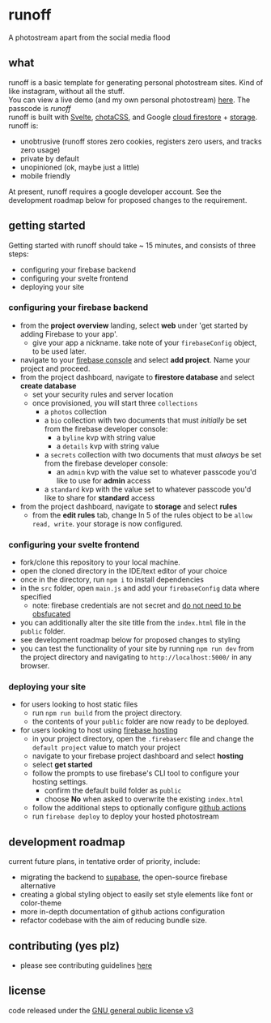 # runoff
A photostream apart from the social media flood

## what
runoff is a basic template for generating personal photostream sites. Kind of like instagram, without all the stuff.  
You can view a live demo (and my own personal photostream) [here](http://photostream.matthewlawrencekle.in/). The passcode is _runoff_  
runoff is built with [Svelte](https://github.com/sveltejs/svelte), [chotaCSS](https://github.com/jenil/chota), and Google [cloud firestore](https://firebase.google.com/docs/firestore) + [storage](https://firebase.google.com/docs/storage). runoff is:
- unobtrusive (runoff stores zero cookies, registers zero users, and tracks zero usage)
- private by default
- unopinioned (ok, maybe just a little)
- mobile friendly

At present, runoff requires a google developer account. See the development roadmap below for proposed changes to the requirement.

## getting started
Getting started with runoff should take ~ 15 minutes, and consists of three steps:
- configuring your firebase backend
- configuring your svelte frontend
- deploying your site

### configuring your firebase backend
- from the __project overview__ landing, select __web__ under 'get started by adding Firebase to your app'.
    - give your app a nickname. take note of your `firebaseConfig` object, to be used later.
- navigate to your [firebase console](https://console.firebase.google.com/) and select __add project__. Name your project and proceed.
- from the project dashboard, navigate to __firestore database__ and select __create database__
    - set your security rules and server location
    - once provisioned, you will start three `collections`
        - a `photos` collection
        - a `bio` collection with two documents that must _initially_ be set from the firebase developer console:
            - a `byline` kvp with string value
            - a `details` kvp with string value
        - a `secrets` collection with two documents that must _always_ be set from the firebase developer console:
            - an `admin` kvp with the value set to whatever passcode you'd like to use for __admin__ access
        - a `standard` kvp with the value set to whatever passcode you'd like to share for __standard__ access
- from the project dashboard, navigate to __storage__ and select __rules__
    - from the __edit rules__ tab, change ln 5 of the rules object to be `allow read, write`. your storage is now configured.

### configuring your svelte frontend
- fork/clone this repository to your local machine.
- open the cloned directory in the IDE/text editor of your choice
- once in the directory, run `npm i` to install dependencies
- in the `src` folder, open `main.js` and add your `firebaseConfig` data where specified
    - note: firebase credentials are not secret and [do not need to be obsfucated](https://stackoverflow.com/questions/37482366/is-it-safe-to-expose-firebase-apikey-to-the-public#:~:text=It%20is%20not%20a%20security,interact%20with%20your%20Firebase%20project.)
- you can additionally alter the site title from the `index.html` file in the `public` folder.
- see development roadmap below for proposed changes to styling
- you can test the functionality of your site by running `npm run dev` from the project directory and navigating to `http://localhost:5000/` in any browser.

### deploying your site
- for users looking to host static files
    - run `npm run build` from the project directory.
    - the contents of your `public` folder are now ready to be deployed.
- for users looking to host using [firebase hosting](https://firebase.google.com/docs/hosting)
    - in your project directory, open the `.firebaserc` file and change the `default project` value to match your project
    - navigate to your firebase project dashboard and select __hosting__
    - select __get started__
    - follow the prompts to use firebase's CLI tool to configure your hosting settings.
        - confirm the default build folder as `public`
        - choose __No__ when asked to overwrite the existing `index.html`
    - follow the additional steps to optionally configure [github actions](https://github.com/features/actions)
    - run `firebase deploy` to deploy your hosted photostream

## development roadmap
current future plans, in tentative order of priority, include:
- migrating the backend to [supabase](https://supabase.io/), the open-source firebase alternative
- creating a global styling object to easily set style elements like font or color-theme
- more in-depth documentation of github actions configuration
- refactor codebase with the aim of reducing bundle size.

## contributing (yes plz)
- please see contributing guidelines [here](https://github.com/matthewlawrenceklein/runoff/blob/main/CONTRIBUTING.md)

## license
code released under the [GNU general public license v3](https://github.com/matthewlawrenceklein/runoff/blob/main/LICENSE)
